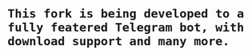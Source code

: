 # `This fork is being developed to a fully featered Telegram bot, with download support and many more.`
